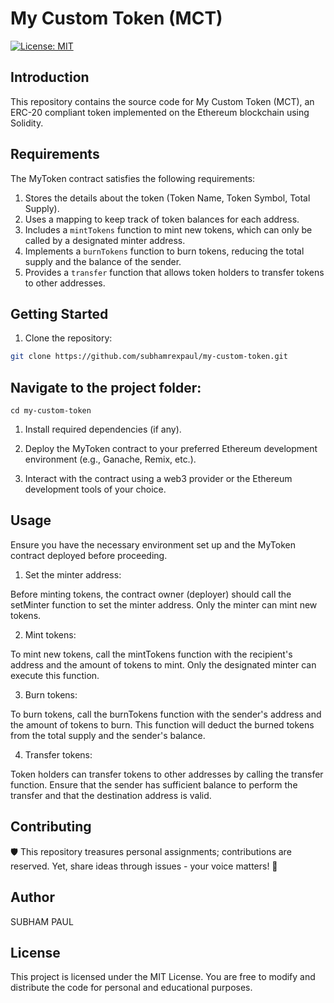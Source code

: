 # My Custom Token (MCT)

[![License: MIT](https://img.shields.io/badge/License-MIT-yellow.svg)](https://opensource.org/licenses/MIT)

## Introduction

This repository contains the source code for My Custom Token (MCT), an ERC-20 compliant token implemented on the Ethereum blockchain using Solidity.

## Requirements

The MyToken contract satisfies the following requirements:

1. Stores the details about the token (Token Name, Token Symbol, Total Supply).
2. Uses a mapping to keep track of token balances for each address.
3. Includes a `mintTokens` function to mint new tokens, which can only be called by a designated minter address.
4. Implements a `burnTokens` function to burn tokens, reducing the total supply and the balance of the sender.
5. Provides a `transfer` function that allows token holders to transfer tokens to other addresses.

## Getting Started

1. Clone the repository:

```bash
git clone https://github.com/subhamrexpaul/my-custom-token.git
```

## Navigate to the project folder:
``cd my-custom-token``
1. Install required dependencies (if any).

2. Deploy the MyToken contract to your preferred Ethereum development environment (e.g., Ganache, Remix, etc.).

3. Interact with the contract using a web3 provider or the Ethereum development tools of your choice.

## Usage

Ensure you have the necessary environment set up and the MyToken contract deployed before proceeding.

1. Set the minter address:

Before minting tokens, the contract owner (deployer) should call the setMinter function to set the minter address. Only the minter can mint new tokens.

2. Mint tokens:

To mint new tokens, call the mintTokens function with the recipient's address and the amount of tokens to mint. Only the designated minter can execute this function.

3. Burn tokens:

To burn tokens, call the burnTokens function with the sender's address and the amount of tokens to burn. This function will deduct the burned tokens from the total supply and the sender's balance.

4. Transfer tokens:

Token holders can transfer tokens to other addresses by calling the transfer function. Ensure that the sender has sufficient balance to perform the transfer and that the destination address is valid.

## Contributing

🛡️ This repository treasures personal assignments; contributions are reserved. Yet, share ideas through issues - your voice matters! 🌟

## Author

SUBHAM PAUL

## License

This project is licensed under the MIT License. You are free to modify and distribute the code for personal and educational purposes.


